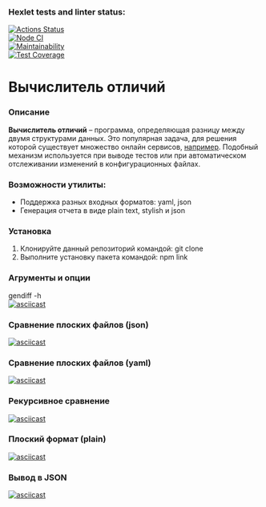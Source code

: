 ### Hexlet tests and linter status:
[![Actions Status](https://github.com/EkaterinaRina/frontend-project-46/actions/workflows/hexlet-check.yml/badge.svg)](https://github.com/EkaterinaRina/frontend-project-46/actions)  
[![Node CI](https://github.com/EkaterinaRina/frontend-project-46/actions/workflows/nodejs.yml/badge.svg)](https://github.com/EkaterinaRina/frontend-project-46/actions/workflows/nodejs.yml)  
[![Maintainability](https://api.codeclimate.com/v1/badges/d5dbc0e06a85015df28f/maintainability)](https://codeclimate.com/github/EkaterinaRina/frontend-project-46/maintainability)  
[![Test Coverage](https://api.codeclimate.com/v1/badges/d5dbc0e06a85015df28f/test_coverage)](https://codeclimate.com/github/EkaterinaRina/frontend-project-46/test_coverage)  

# Вычислитель отличий  
### Описание  
**Вычислитель отличий** – программа, определяющая разницу между двумя структурами данных. Это популярная задача, для решения которой существует множество онлайн сервисов, [например](http://www.jsondiff.com/). Подобный механизм используется при выводе тестов или при автоматическом отслеживании изменений в конфигурационных файлах.  
  
### Возможности утилиты:  
* Поддержка разных входных форматов: yaml, json  
* Генерация отчета в виде plain text, stylish и json 
  
### Установка  
1. Клонируйте данный репозиторий командой: git clone  
2. Выполните установку пакета командой: npm link

### Агрументы и опции  
gendiff -h  
[![asciicast](https://asciinema.org/a/8HGR5Nc1805GyLNWhDzQzq9FN.svg)](https://asciinema.org/a/8HGR5Nc1805GyLNWhDzQzq9FN)   
  
### Сравнение плоских файлов (json)  
[![asciicast](https://asciinema.org/a/LRb1gJpWca4WoCvFO4pwYpO4E.svg)](https://asciinema.org/a/LRb1gJpWca4WoCvFO4pwYpO4E)  

### Сравнение плоских файлов (yaml)  
[![asciicast](https://asciinema.org/a/ChR7BwCxI0j6tz7yrLFp0b99D.svg)](https://asciinema.org/a/ChR7BwCxI0j6tz7yrLFp0b99D)  

### Рекурсивное сравнение  
[![asciicast](https://asciinema.org/a/p17hbQ7o7wLf75zF9t1yGdm3H.svg)](https://asciinema.org/a/p17hbQ7o7wLf75zF9t1yGdm3H)  

### Плоский формат (plain)  
[![asciicast](https://asciinema.org/a/fauDcs8miUR4tXA4kWV5rt8vr.svg)](https://asciinema.org/a/fauDcs8miUR4tXA4kWV5rt8vr)  

### Вывод в JSON  
[![asciicast](https://asciinema.org/a/uHxyNipzMZwNrBshWtsyPx605.svg)](https://asciinema.org/a/uHxyNipzMZwNrBshWtsyPx605)  

